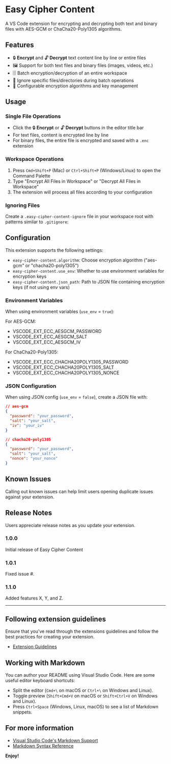 # Easy Cipher Content

A VS Code extension for encrypting and decrypting both text and binary files with AES-GCM or ChaCha20-Poly1305 algorithms.

## Features

- 🔒 **Encrypt** and 🔓 **Decrypt** text content line by line or entire files
- 🖼️ Support for both text files and binary files (images, videos, etc.)
- 🗄️ Batch encryption/decryption of an entire workspace
- 🚫 Ignore specific files/directories during batch operations
- 🔑 Configurable encryption algorithms and key management

## Usage

### Single File Operations

- Click the 🔒 **Encrypt** or 🔓 **Decrypt** buttons in the editor title bar
- For text files, content is encrypted line by line
- For binary files, the entire file is encrypted and saved with a `.enc` extension

### Workspace Operations

1. Press `Cmd+Shift+P` (Mac) or `Ctrl+Shift+P` (Windows/Linux) to open the Command Palette
2. Type "Encrypt All Files in Workspace" or "Decrypt All Files in Workspace"
3. The extension will process all files according to your configuration

### Ignoring Files

Create a `.easy-cipher-content-ignore` file in your workspace root with patterns similar to `.gitignore`:

## Configuration

This extension supports the following settings:

* `easy-cipher-content.algorithm`: Choose encryption algorithm ("aes-gcm" or "chacha20-poly1305")
* `easy-cipher-content.use_env`: Whether to use environment variables for encryption keys
* `easy-cipher-content.json_path`: Path to JSON file containing encryption keys (if not using env vars)

### Environment Variables

When using environment variables (`use_env` = `true`):

For AES-GCM:
- VSCODE_EXT_ECC_AESGCM_PASSWORD
- VSCODE_EXT_ECC_AESGCM_SALT
- VSCODE_EXT_ECC_AESGCM_IV

For ChaCha20-Poly1305:
- VSCODE_EXT_ECC_CHACHA20POLY1305_PASSWORD
- VSCODE_EXT_ECC_CHACHA20POLY1305_SALT
- VSCODE_EXT_ECC_CHACHA20POLY1305_NONCE

### JSON Configuration

When using JSON config (`use_env` = `false`), create a JSON file with:
```json
// aes-gcm
{
  "password": "your_password",
  "salt": "your_salt",
  "iv": "your_iv"
}

// chacha20-poly1305
{
  "password": "your_password",
  "salt": "your_salt",
  "nonce": "your_nonce"
}
```

## Known Issues

Calling out known issues can help limit users opening duplicate issues against your extension.

## Release Notes

Users appreciate release notes as you update your extension.

### 1.0.0

Initial release of Easy Cipher Content

### 1.0.1

Fixed issue #.

### 1.1.0

Added features X, Y, and Z.

---

## Following extension guidelines

Ensure that you've read through the extensions guidelines and follow the best practices for creating your extension.

* [Extension Guidelines](https://code.visualstudio.com/api/references/extension-guidelines)

## Working with Markdown

You can author your README using Visual Studio Code. Here are some useful editor keyboard shortcuts:

* Split the editor (`Cmd+\` on macOS or `Ctrl+\` on Windows and Linux).
* Toggle preview (`Shift+Cmd+V` on macOS or `Shift+Ctrl+V` on Windows and Linux).
* Press `Ctrl+Space` (Windows, Linux, macOS) to see a list of Markdown snippets.

## For more information

* [Visual Studio Code's Markdown Support](http://code.visualstudio.com/docs/languages/markdown)
* [Markdown Syntax Reference](https://help.github.com/articles/markdown-basics/)

**Enjoy!**